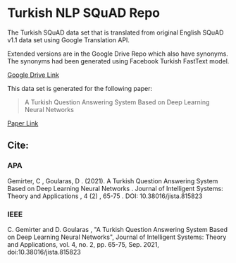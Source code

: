 # Turkish NLP SQuAD Repo

The Turkish SQuAD data set that is translated from original English SQuAD v1.1 data set using Google Translation API.

Extended versions are in the Google Drive Repo which also have synonyms.
The synonyms had been generated using Facebook Turkish FastText model.

[Google Drive Link](https://drive.google.com/drive/folders/1hiuOraLnXopBATK59aed_QGxGtZQ5XyI?usp=sharing)

This data set is generated for the following paper:

> A Turkish Question Answering System Based on Deep Learning Neural Networks

[Paper Link](https://dergipark.org.tr/en/download/article-file/1361881)

## Cite:

### APA

Gemirter, C , Goularas, D . (2021). A Turkish Question Answering System Based on Deep Learning Neural Networks . Journal of Intelligent Systems: Theory and Applications , 4 (2) , 65-75 . DOI: 10.38016/jista.815823

### IEEE

C. Gemirter and D. Goularas , "A Turkish Question Answering System Based on Deep Learning Neural Networks", Journal of Intelligent Systems: Theory and Applications, vol. 4, no. 2, pp. 65-75, Sep. 2021, doi:10.38016/jista.815823
